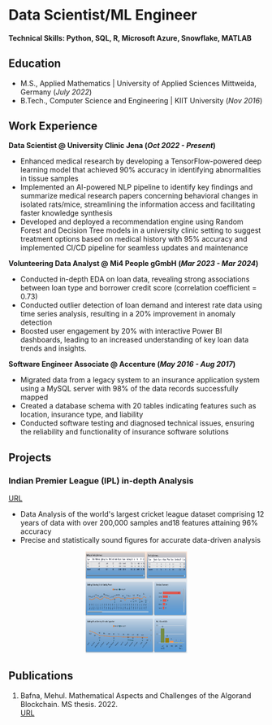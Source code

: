 # Data Scientist/ML Engineer 

#### Technical Skills: Python, SQL, R, Microsoft Azure, Snowflake, MATLAB

## Education							       		
- M.S., Applied Mathematics	| University of Applied Sciences Mittweida, Germany	(_July 2022_)		        		
- B.Tech., Computer Science and Engineering | KIIT University (_Nov 2016_)

## Work Experience
**Data Scientist @ University Clinic Jena (_Oct 2022 - Present_)**
- Enhanced medical research by developing a TensorFlow-powered deep learning model that achieved 90% accuracy in identifying abnormalities in tissue samples
- Implemented an Al-powered NLP pipeline to identify key findings and summarize medical research papers concerning behavioral changes in isolated rats/mice, streamlining the information access and facilitating faster knowledge synthesis
- Developed and deployed a recommendation engine using Random Forest and Decision Tree models in a university clinic setting to suggest treatment options based on medical history with 95% accuracy and implemented CI/CD pipeline for seamless updates and maintenance

**Volunteering Data Analyst @ Mi4 People gGmbH (_Mar 2023 - Mar 2024_)**
- Conducted in-depth EDA on loan data, revealing strong associations between loan type and borrower credit score (correlation coefficient = 0.73)
- Conducted outlier detection of loan demand and interest rate data using time series analysis, resulting in a 20% improvement in anomaly detection
- Boosted user engagement by 20% with interactive Power BI dashboards, leading to an increased understanding of key loan data trends and insights.

**Software Engineer Associate @ Accenture (_May 2016 - Aug 2017_)** 
- Migrated data from a legacy system to an insurance application system using a MySQL server with 98% of the data records successfully mapped
- Created a database schema with 20 tables indicating features such as location, insurance type, and liability
- Conducted software testing and diagnosed technical issues, ensuring the reliability and functionality of insurance software solutions

## Projects
### Indian Premier League (IPL) in-depth Analysis
[URL](https://github.com/MehulBafna/Indian-Premier-League-in-depth-data-analysis-)
- Data Analysis of the world's largest cricket league dataset comprising 12 years of data with over 200,000 samples and18 features attaining 96% accuracy
- Precise and statistically sound figures for accurate data-driven analysis

<div style="text-align:center"><img src="/assets/W1.png" width="200" height="200"></div>

## Publications
1. Bafna, Mehul. Mathematical Aspects and Challenges of the Algorand Blockchain. MS thesis. 2022. <br/>
[URL](https://monami.hs-mittweida.de/frontdoor/deliver/index/docId/14083/file/MT_51923_Bafna_Mehul_Algorand_geschwaerzt.pdf)
